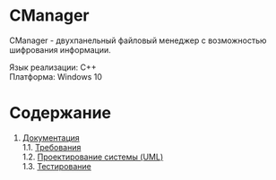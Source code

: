 ﻿# CManager
CManager - двухпанельный файловый менеджер с возможностью шифрования информации.

Язык реализации: C++  
Платформа: Windows 10  

# Содержание
 1. [Документация](https://github.com/Egor-Ananko-650503/CManager/tree/master/docs)  
	 1.1. [Требования](https://github.com/Egor-Ananko-650503/CManager/blob/master/docs/requirements/SRS.md)  
	 1.2. [Проектирование системы (UML)](https://github.com/Egor-Ananko-650503/CManager/blob/master/docs/system%20design/README.md)  
	 1.3. [Тестирование](https://github.com/Egor-Ananko-650503/CManager/tree/master/testing)

